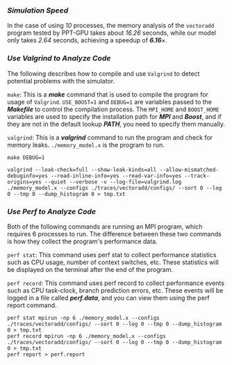 

### ***Simulation Speed***

In the case of using *10* processes, the memory analysis of the `vectoradd` program tested by PPT-GPU takes about *16.26* seconds, while our model only takes *2.64* seconds, achieving a speedup of ***6.16***$\times$.

### ***Use Valgrind to Analyze Code***

The following describes how to compile and use `Valgrind` to detect potential problems with the simulator.

`make`: This is a ***make*** command that is used to compile the program for usage of `Valgrind`. `USE_BOOST=1` and `DEBUG=1` are variables passed to the ***Makefile*** to control the compilation process. The `MPI_HOME` and `BOOST_HOME` variables are used to specify the installation path for ***MPI*** and ***Boost***, and if they are not in the default lookup ***PATH***, you need to specify them manually.

`valgrind`: This is a ***valgrind*** command to run the program and check for memory leaks. `./memory_model.x` is the program to run.

```shell
make DEBUG=1

valgrind --leak-check=full --show-leak-kinds=all --allow-mismatched-debuginfo=yes --read-inline-info=yes --read-var-info=yes --track-origins=yes --quiet --verbose -v --log-file=valgrind.log ./memory_model.x --configs ./traces/vectoradd/configs/ --sort 0 --log 0 --tmp 0 --dump_histogram 0 > tmp.txt
```

### ***Use Perf to Analyze Code***

Both of the following commands are running an MPI program, which requires 6 processes to run. The difference between these two commands is how they collect the program's performance data.

`perf stat`: This command uses perf stat to collect performance statistics such as CPU usage, number of context switches, etc. These statistics will be displayed on the terminal after the end of the program.

`perf record`: This command uses perf record to collect performance events such as CPU task-clock, branch prediction errors, etc. These events will be logged in a file called ***perf.data***, and you can view them using the perf report command.


```shell
perf stat mpirun -np 6 ./memory_model.x --configs ./traces/vectoradd/configs/ --sort 0 --log 0 --tmp 0 --dump_histogram 0 > tmp.txt
perf record mpirun -np 6 ./memory_model.x --configs ./traces/vectoradd/configs/ --sort 0 --log 0 --tmp 0 --dump_histogram 0 > tmp.txt
perf report > perf.report
```